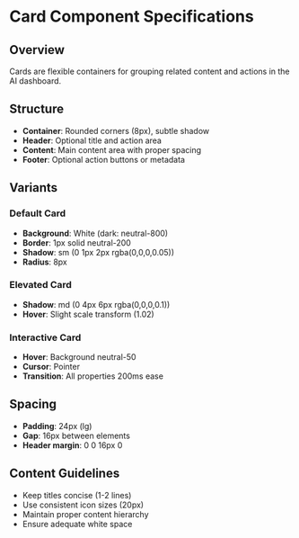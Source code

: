 # Card Component Specifications

## Overview
Cards are flexible containers for grouping related content and actions in the AI dashboard.

## Structure
- **Container**: Rounded corners (8px), subtle shadow
- **Header**: Optional title and action area
- **Content**: Main content area with proper spacing
- **Footer**: Optional action buttons or metadata

## Variants

### Default Card
- **Background**: White (dark: neutral-800)
- **Border**: 1px solid neutral-200
- **Shadow**: sm (0 1px 2px rgba(0,0,0,0.05))
- **Radius**: 8px

### Elevated Card
- **Shadow**: md (0 4px 6px rgba(0,0,0,0.1))
- **Hover**: Slight scale transform (1.02)

### Interactive Card
- **Hover**: Background neutral-50
- **Cursor**: Pointer
- **Transition**: All properties 200ms ease

## Spacing
- **Padding**: 24px (lg)
- **Gap**: 16px between elements
- **Header margin**: 0 0 16px 0

## Content Guidelines
- Keep titles concise (1-2 lines)
- Use consistent icon sizes (20px)
- Maintain proper content hierarchy
- Ensure adequate white space